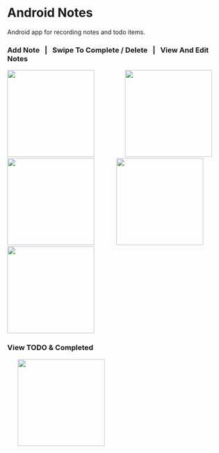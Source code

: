 # Android Notes
Android app for recording notes and todo items.

### Add Note &nbsp; | &nbsp; Swipe To Complete / Delete &nbsp; | &nbsp; View And Edit Notes
<img src="https://i.imgur.com/QvMXO88.png" height="200"> &nbsp;&nbsp;&nbsp;&nbsp;&nbsp;&nbsp;&nbsp;&nbsp;&nbsp;&nbsp;&nbsp;&nbsp;&nbsp;&nbsp;&nbsp;&nbsp; <img src="https://i.imgur.com/ohfzjKR.png" height="200"> <img src="https://i.imgur.com/1LF3yKx.png" height="200"> &nbsp;&nbsp;&nbsp;&nbsp;&nbsp;&nbsp;&nbsp;&nbsp;&nbsp;&nbsp;&nbsp; <img src="https://i.imgur.com/8B2PcA1.png" height="200"> <img src="https://i.imgur.com/GGh843G.png" height="200">

### View TODO & Completed
&nbsp;&nbsp;&nbsp;&nbsp;&nbsp; <img src="https://i.imgur.com/9QvRBm8.png" height="200">
